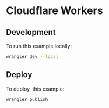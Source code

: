 # Cloudflare Workers

## Development

To run this example locally:

```bash
wrangler dev --local
```

## Deploy

To deploy, this example:

```bash
wrangler publish
```